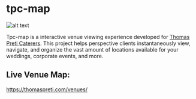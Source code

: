 # tpc-map

![alt text](https://github.com/na-stewart/tpc-map/blob/main/preview.PNG)

Tpc-map is a interactive venue viewing experience developed for [Thomas Preti Caterers](https://thomaspreti.com/). This project helps perspective clients instantaneously view, navigate, and organize the vast amount of locations available for your weddings, corporate events, and more.

## Live Venue Map:
https://thomaspreti.com/venues/
